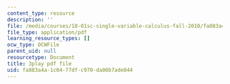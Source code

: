 ```yaml
---
content_type: resource
description: ''
file: /media/courses/18-01sc-single-variable-calculus-fall-2010/fa883a4a1c0477dfc970da00b7ade044_PNTnmH6jsRI.pdf
file_type: application/pdf
learning_resource_types: []
ocw_type: OCWFile
parent_uid: null
resourcetype: Document
title: 3play pdf file
uid: fa883a4a-1c04-77df-c970-da00b7ade044
---
```


